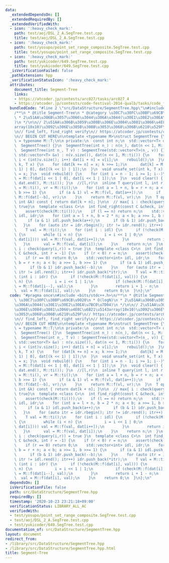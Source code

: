 ```yaml
---
data:
  _extendedDependsOn: []
  _extendedRequiredBy: []
  _extendedVerifiedWith:
  - icon: ':heavy_check_mark:'
    path: test/aoj/DSL_2_A.SegTree.test.cpp
    title: test/aoj/DSL_2_A.SegTree.test.cpp
  - icon: ':heavy_check_mark:'
    path: test/yosupo/point_set_range_composite.SegTree.test.cpp
    title: test/yosupo/point_set_range_composite.SegTree.test.cpp
  - icon: ':heavy_check_mark:'
    path: test/yukicoder/649.SegTree.test.cpp
    title: test/yukicoder/649.SegTree.test.cpp
  _isVerificationFailed: false
  _pathExtension: hpp
  _verificationStatusIcon: ':heavy_check_mark:'
  attributes:
    document_title: Segment-Tree
    links:
    - https://atcoder.jp/contests/arc027/tasks/arc027_4
    - https://atcoder.jp/contests/code-festival-2014-qualb/tasks/code_festival_qualB_d
  bundledCode: "#line 2 \"src/DataStructure/SegmentTree.hpp\"\n#include <bits/stdc++.h>\n\
    /**\n * @title Segment-Tree\n * @category \u30C7\u30FC\u30BF\u69CB\u9020\n * O(logN)\n\
    \ * 2\u51AA\u306B\u3057\u3066\u3044\u306A\u3044(\u30E1\u30E2\u30EA\u7BC0\u7D04\
    )\n */\n\n// 2\u51AA\u306B\u3059\u308B\u306E\u3084\u3081\u3066\u4E8C\u6B21\u5143\
    array(10x10)\u3092\u306E\u305B\u308B\u3053\u3068\u306B\u6210\u529F\n// https://atcoder.jp/contests/arc027/tasks/arc027_4\n\
    \n// find_left, find_right verify\n// https://atcoder.jp/contests/code-festival-2014-qualb/tasks/code_festival_qualB_d\n\
    \n// BEGIN CUT HERE\n\ntemplate <typename M>\nstruct SegmentTree {\n  using T\
    \ = typename M::T;\n\n private:\n  const int n;\n  std::vector<T> dat;\n\n public:\n\
    \  SegmentTree() {}\n  SegmentTree(int n_) : n(n_), dat(n << 1, M::ti()) {}\n\
    \  SegmentTree(int n_, T v) : SegmentTree(std::vector<T>(n_, v)) {}\n  SegmentTree(const\
    \ std::vector<T> &v) : n(v.size()), dat(n << 1, M::ti()) {\n    for (int i = 0;\
    \ i < (int)v.size(); i++) dat[i + n] = v[i];\n    rebuild();\n  }\n  void set_val(int\
    \ k, T x) {\n    for (dat[k += n] = x; k >>= 1;)\n      dat[k] = M::f(dat[(k <<\
    \ 1) | 0], dat[(k << 1) | 1]);\n  }\n  void unsafe_set(int k, T x) { dat[k + n]\
    \ = x; }\n  void rebuild() {\n    for (int i = n - 1; i >= 1; i--)\n      dat[i]\
    \ = M::f(dat[i << 1 | 0], dat[i << 1 | 1]);\n  }\n  void clear() { fill(dat.begin(),\
    \ dat.end(), M::ti()); }\n  //[l,r)\n  inline T query(int l, int r) {\n    T vl\
    \ = M::ti(), vr = M::ti();\n    for (int a = l + n, b = r + n; a < b; a >>= 1,\
    \ b >>= 1) {\n      if (a & 1) vl = M::f(vl, dat[a++]);\n      if (b & 1) vr =\
    \ M::f(dat[--b], vr);\n    }\n    return M::f(vl, vr);\n  }\n  T operator[](const\
    \ int &k) const { return dat[k + n]; }\n\n  // max{ i : check(query(l,i+1)) =\
    \ true}\n  template <class C>\n  int find_right(const C &check, int l = 0) {\n\
    \    assert(check(M::ti()));\n    if (l == n) return n;\n    std::vector<int>\
    \ idl, idr;\n    for (int a = l + n, b = 2 * n; a < b; a >>= 1, b >>= 1) {\n \
    \     if (a & 1) idl.push_back(a++);\n      if (b & 1) idr.push_back(--b);\n \
    \   }\n    for (auto itr = idr.rbegin(); itr != idr.rend(); itr++) idl.push_back(*itr);\n\
    \    T val = M::ti();\n    for (int i : idl) {\n      if (!check(M::f(val, dat[i])))\
    \ {\n        while (i < n) {\n          i = i << 1 | 0;\n          if (check(M::f(val,\
    \ dat[i]))) val = M::f(val, dat[i++]);\n        }\n        return i - n;\n   \
    \   }\n      val = M::f(val, dat[i]);\n    }\n    return n;\n  }\n  //   min {\
    \ i : check(query(i,r)) = true }\n  template <class C>\n  int find_left(const\
    \ C &check, int r = -1) {\n    if (r < 0) r = n;\n    assert(check(M::ti()));\n\
    \    if (r == 0) return 0;\n    std::vector<int> idl, idr;\n    for (int a = n,\
    \ b = r + n; a < b; a >>= 1, b >>= 1) {\n      if (a & 1) idl.push_back(a++);\n\
    \      if (b & 1) idr.push_back(--b);\n    }\n    for (auto itr = idl.rbegin();\
    \ itr != idl.rend(); itr++) idr.push_back(*itr);\n    T val = M::ti();\n    for\
    \ (int i : idr) {\n      if (!check(M::f(dat[i], val))) {\n        while (i <\
    \ n) {\n          i = i << 1 | 1;\n          if (check(M::f(dat[i], val))) val\
    \ = M::f(dat[i--], val);\n        }\n        return i + 1 - n;\n      }\n    \
    \  val = M::f(dat[i], val);\n    }\n    return 0;\n  }\n};\n"
  code: "#pragma once\n#include <bits/stdc++.h>\n/**\n * @title Segment-Tree\n * @category\
    \ \u30C7\u30FC\u30BF\u69CB\u9020\n * O(logN)\n * 2\u51AA\u306B\u3057\u3066\u3044\
    \u306A\u3044(\u30E1\u30E2\u30EA\u7BC0\u7D04)\n */\n\n// 2\u51AA\u306B\u3059\u308B\
    \u306E\u3084\u3081\u3066\u4E8C\u6B21\u5143array(10x10)\u3092\u306E\u305B\u308B\
    \u3053\u3068\u306B\u6210\u529F\n// https://atcoder.jp/contests/arc027/tasks/arc027_4\n\
    \n// find_left, find_right verify\n// https://atcoder.jp/contests/code-festival-2014-qualb/tasks/code_festival_qualB_d\n\
    \n// BEGIN CUT HERE\n\ntemplate <typename M>\nstruct SegmentTree {\n  using T\
    \ = typename M::T;\n\n private:\n  const int n;\n  std::vector<T> dat;\n\n public:\n\
    \  SegmentTree() {}\n  SegmentTree(int n_) : n(n_), dat(n << 1, M::ti()) {}\n\
    \  SegmentTree(int n_, T v) : SegmentTree(std::vector<T>(n_, v)) {}\n  SegmentTree(const\
    \ std::vector<T> &v) : n(v.size()), dat(n << 1, M::ti()) {\n    for (int i = 0;\
    \ i < (int)v.size(); i++) dat[i + n] = v[i];\n    rebuild();\n  }\n  void set_val(int\
    \ k, T x) {\n    for (dat[k += n] = x; k >>= 1;)\n      dat[k] = M::f(dat[(k <<\
    \ 1) | 0], dat[(k << 1) | 1]);\n  }\n  void unsafe_set(int k, T x) { dat[k + n]\
    \ = x; }\n  void rebuild() {\n    for (int i = n - 1; i >= 1; i--)\n      dat[i]\
    \ = M::f(dat[i << 1 | 0], dat[i << 1 | 1]);\n  }\n  void clear() { fill(dat.begin(),\
    \ dat.end(), M::ti()); }\n  //[l,r)\n  inline T query(int l, int r) {\n    T vl\
    \ = M::ti(), vr = M::ti();\n    for (int a = l + n, b = r + n; a < b; a >>= 1,\
    \ b >>= 1) {\n      if (a & 1) vl = M::f(vl, dat[a++]);\n      if (b & 1) vr =\
    \ M::f(dat[--b], vr);\n    }\n    return M::f(vl, vr);\n  }\n  T operator[](const\
    \ int &k) const { return dat[k + n]; }\n\n  // max{ i : check(query(l,i+1)) =\
    \ true}\n  template <class C>\n  int find_right(const C &check, int l = 0) {\n\
    \    assert(check(M::ti()));\n    if (l == n) return n;\n    std::vector<int>\
    \ idl, idr;\n    for (int a = l + n, b = 2 * n; a < b; a >>= 1, b >>= 1) {\n \
    \     if (a & 1) idl.push_back(a++);\n      if (b & 1) idr.push_back(--b);\n \
    \   }\n    for (auto itr = idr.rbegin(); itr != idr.rend(); itr++) idl.push_back(*itr);\n\
    \    T val = M::ti();\n    for (int i : idl) {\n      if (!check(M::f(val, dat[i])))\
    \ {\n        while (i < n) {\n          i = i << 1 | 0;\n          if (check(M::f(val,\
    \ dat[i]))) val = M::f(val, dat[i++]);\n        }\n        return i - n;\n   \
    \   }\n      val = M::f(val, dat[i]);\n    }\n    return n;\n  }\n  //   min {\
    \ i : check(query(i,r)) = true }\n  template <class C>\n  int find_left(const\
    \ C &check, int r = -1) {\n    if (r < 0) r = n;\n    assert(check(M::ti()));\n\
    \    if (r == 0) return 0;\n    std::vector<int> idl, idr;\n    for (int a = n,\
    \ b = r + n; a < b; a >>= 1, b >>= 1) {\n      if (a & 1) idl.push_back(a++);\n\
    \      if (b & 1) idr.push_back(--b);\n    }\n    for (auto itr = idl.rbegin();\
    \ itr != idl.rend(); itr++) idr.push_back(*itr);\n    T val = M::ti();\n    for\
    \ (int i : idr) {\n      if (!check(M::f(dat[i], val))) {\n        while (i <\
    \ n) {\n          i = i << 1 | 1;\n          if (check(M::f(dat[i], val))) val\
    \ = M::f(dat[i--], val);\n        }\n        return i + 1 - n;\n      }\n    \
    \  val = M::f(dat[i], val);\n    }\n    return 0;\n  }\n};\n"
  dependsOn: []
  isVerificationFile: false
  path: src/DataStructure/SegmentTree.hpp
  requiredBy: []
  timestamp: '2020-10-23 23:21:18+09:00'
  verificationStatus: LIBRARY_ALL_AC
  verifiedWith:
  - test/yosupo/point_set_range_composite.SegTree.test.cpp
  - test/aoj/DSL_2_A.SegTree.test.cpp
  - test/yukicoder/649.SegTree.test.cpp
documentation_of: src/DataStructure/SegmentTree.hpp
layout: document
redirect_from:
- /library/src/DataStructure/SegmentTree.hpp
- /library/src/DataStructure/SegmentTree.hpp.html
title: Segment-Tree
---
```

